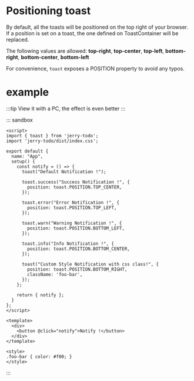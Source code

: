 # Positioning toast

By default, all the toasts will be positioned on the top right of your browser. If a position is set on a toast, the one defined on ToastContainer will be replaced.

The following values are allowed: **top-right**, **top-center**, **top-left**, **bottom-right**, **bottom-center**, **bottom-left**

For convenience, `toast` exposes a POSITION property to avoid any typos.

# example

:::tip
View it with a PC, the effect is even better
:::

::: sandbox
```vue App.vue
<script>
import { toast } from 'jerry-todo';
import 'jerry-todo/dist/index.css';

export default {
  name: "App",
  setup() {
    const notify = () => {
      toast("Default Notification !");

      toast.success("Success Notification !", {
        position: toast.POSITION.TOP_CENTER,
      });

      toast.error("Error Notification !", {
        position: toast.POSITION.TOP_LEFT,
      });

      toast.warn("Warning Notification !", {
        position: toast.POSITION.BOTTOM_LEFT,
      });

      toast.info("Info Notification !", {
        position: toast.POSITION.BOTTOM_CENTER,
      });

      toast("Custom Style Notification with css class!", {
        position: toast.POSITION.BOTTOM_RIGHT,
        className: 'foo-bar',
      });
    };

    return { notify };
  }
};
</script>

<template>
  <div>
    <button @click="notify">Notify !</button>
  </div>
</template>

<style>
.foo-bar { color: #f00; }
</style>
```
:::
